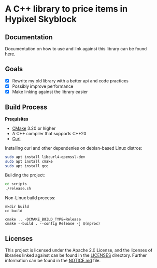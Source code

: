 # A C++ library to price items in Hypixel Skyblock

## Documentation

Documentation on how to use and link against this library can be found [here.](/docs/usage.md)

## Goals

- [x] Rewrite my old library with a better api and code practices
- [x] Possibly improve performance
- [x] Make linking against the library easier

## Build Process

**Prequisites**
- [CMake](https://cmake.org/download/) 3.20 or higher
- A C++ compiler that supports C++20
- [Curl](https://curl.se/download.html)

Installing curl and other dependenies on debian-based Linux distros:  
``` sh
sudo apt install libcurl4-openssl-dev
sudo apt install cmake  
sudo apt install gcc  
```

Building the project:  
``` sh
cd scripts
./release.sh
```

Non-Linux build process:
```
mkdir build
cd build

cmake .. -DCMAKE_BUILD_TYPE=Release
cmake --build . --config Release -j $(nproc)
```

## Licenses

This project is licensed under the Apache 2.0 License, and the licenses of libraries linked against can be found in the [LICENSES](/LICENSES)
directory. Further information can be found in the [NOTICE.md](/NOTICE.md) file.
